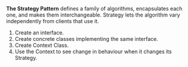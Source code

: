**The Strategy Pattern** defines a family of algorithms, encapsulates each one, and makes them interchangeable.
Strategy lets the algorithm vary independently from clients that use it.

1. Create an interface.
2. Create concrete classes implementing the same interface.
3. Create Context Class.
4. Use the Context to see change in behaviour when it changes its Strategy.